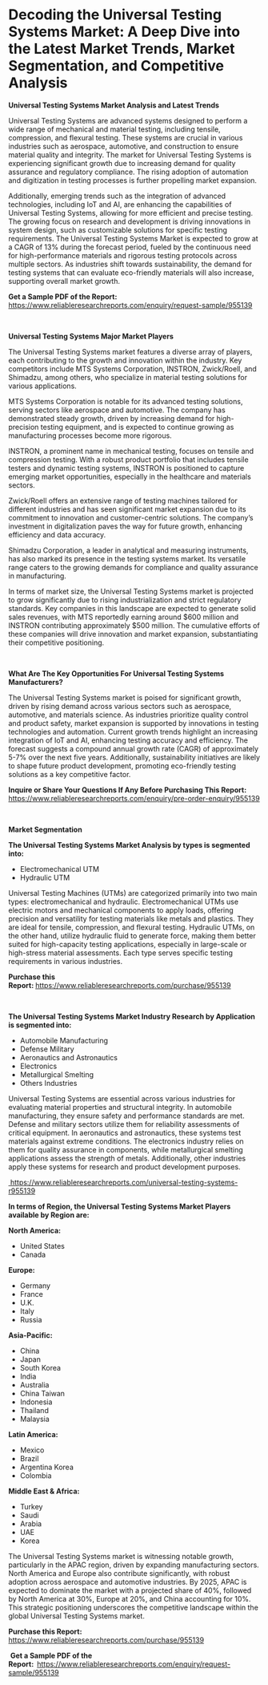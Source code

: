 <p><h1>Decoding the Universal Testing Systems Market: A Deep Dive into the Latest Market Trends, Market Segmentation, and Competitive Analysis</h1></p><p><strong>Universal Testing Systems Market Analysis and Latest Trends</strong></p>
<p><p>Universal Testing Systems are advanced systems designed to perform a wide range of mechanical and material testing, including tensile, compression, and flexural testing. These systems are crucial in various industries such as aerospace, automotive, and construction to ensure material quality and integrity. The market for Universal Testing Systems is experiencing significant growth due to increasing demand for quality assurance and regulatory compliance. The rising adoption of automation and digitization in testing processes is further propelling market expansion.</p><p>Additionally, emerging trends such as the integration of advanced technologies, including IoT and AI, are enhancing the capabilities of Universal Testing Systems, allowing for more efficient and precise testing. The growing focus on research and development is driving innovations in system design, such as customizable solutions for specific testing requirements. The Universal Testing Systems Market is expected to grow at a CAGR of 13% during the forecast period, fueled by the continuous need for high-performance materials and rigorous testing protocols across multiple sectors. As industries shift towards sustainability, the demand for testing systems that can evaluate eco-friendly materials will also increase, supporting overall market growth.</p></p>
<p><strong>Get a Sample PDF of the Report:&nbsp;</strong> <a href="https://www.reliableresearchreports.com/enquiry/request-sample/955139?utm_campaign=2208&utm_medium=2&utm_source=Github&utm_content=ia&utm_term=18042025&utm_id=universal-testing-systems">https://www.reliableresearchreports.com/enquiry/request-sample/955139</a></p>
<p>&nbsp;</p>
<p><strong>Universal Testing Systems Major Market Players</strong></p>
<p><p>The Universal Testing Systems market features a diverse array of players, each contributing to the growth and innovation within the industry. Key competitors include MTS Systems Corporation, INSTRON, Zwick/Roell, and Shimadzu, among others, who specialize in material testing solutions for various applications.</p><p>MTS Systems Corporation is notable for its advanced testing solutions, serving sectors like aerospace and automotive. The company has demonstrated steady growth, driven by increasing demand for high-precision testing equipment, and is expected to continue growing as manufacturing processes become more rigorous.</p><p>INSTRON, a prominent name in mechanical testing, focuses on tensile and compression testing. With a robust product portfolio that includes tensile testers and dynamic testing systems, INSTRON is positioned to capture emerging market opportunities, especially in the healthcare and materials sectors.</p><p>Zwick/Roell offers an extensive range of testing machines tailored for different industries and has seen significant market expansion due to its commitment to innovation and customer-centric solutions. The company’s investment in digitalization paves the way for future growth, enhancing efficiency and data accuracy.</p><p>Shimadzu Corporation, a leader in analytical and measuring instruments, has also marked its presence in the testing systems market. Its versatile range caters to the growing demands for compliance and quality assurance in manufacturing.</p><p>In terms of market size, the Universal Testing Systems market is projected to grow significantly due to rising industrialization and strict regulatory standards. Key companies in this landscape are expected to generate solid sales revenues, with MTS reportedly earning around $600 million and INSTRON contributing approximately $500 million. The cumulative efforts of these companies will drive innovation and market expansion, substantiating their competitive positioning.</p></p>
<p>&nbsp;</p>
<p><strong>What Are The Key Opportunities For Universal Testing Systems Manufacturers?</strong></p>
<p><p>The Universal Testing Systems market is poised for significant growth, driven by rising demand across various sectors such as aerospace, automotive, and materials science. As industries prioritize quality control and product safety, market expansion is supported by innovations in testing technologies and automation. Current growth trends highlight an increasing integration of IoT and AI, enhancing testing accuracy and efficiency. The forecast suggests a compound annual growth rate (CAGR) of approximately 5-7% over the next five years. Additionally, sustainability initiatives are likely to shape future product development, promoting eco-friendly testing solutions as a key competitive factor.</p></p>
<p><strong>Inquire or Share Your Questions If Any Before Purchasing This Report:</strong> <a href="https://www.reliableresearchreports.com/enquiry/pre-order-enquiry/955139?utm_campaign=2208&utm_medium=2&utm_source=Github&utm_content=ia&utm_term=18042025&utm_id=universal-testing-systems">https://www.reliableresearchreports.com/enquiry/pre-order-enquiry/955139</a></p>
<p>&nbsp;</p>
<p><strong>Market Segmentation</strong></p>
<p><strong>The Universal Testing Systems Market Analysis by types is segmented into:</strong></p>
<p><ul><li>Electromechanical UTM</li><li>Hydraulic UTM</li></ul></p>
<p><p>Universal Testing Machines (UTMs) are categorized primarily into two main types: electromechanical and hydraulic. Electromechanical UTMs use electric motors and mechanical components to apply loads, offering precision and versatility for testing materials like metals and plastics. They are ideal for tensile, compression, and flexural testing. Hydraulic UTMs, on the other hand, utilize hydraulic fluid to generate force, making them better suited for high-capacity testing applications, especially in large-scale or high-stress material assessments. Each type serves specific testing requirements in various industries.</p></p>
<p><strong>Purchase this Report:&nbsp;</strong><a href="https://www.reliableresearchreports.com/purchase/955139?utm_campaign=2208&utm_medium=2&utm_source=Github&utm_content=ia&utm_term=18042025&utm_id=universal-testing-systems">https://www.reliableresearchreports.com/purchase/955139</a></p>
<p>&nbsp;</p>
<p><strong>The Universal Testing Systems Market Industry Research by Application is segmented into:</strong></p>
<p><ul><li>Automobile Manufacturing</li><li>Defense Military</li><li>Aeronautics and Astronautics</li><li>Electronics</li><li>Metallurgical Smelting</li><li>Others Industries</li></ul></p>
<p><p>Universal Testing Systems are essential across various industries for evaluating material properties and structural integrity. In automobile manufacturing, they ensure safety and performance standards are met. Defense and military sectors utilize them for reliability assessments of critical equipment. In aeronautics and astronautics, these systems test materials against extreme conditions. The electronics industry relies on them for quality assurance in components, while metallurgical smelting applications assess the strength of metals. Additionally, other industries apply these systems for research and product development purposes.</p></p>
<p><a href="https://www.reliableresearchreports.com/universal-testing-systems-r955139?utm_campaign=2208&utm_medium=2&utm_source=Github&utm_content=ia&utm_term=18042025&utm_id=universal-testing-systems">&nbsp;https://www.reliableresearchreports.com/universal-testing-systems-r955139</a></p>
<p><strong>In terms of Region, the Universal Testing Systems Market Players available by Region are:</strong></p>
<p>
    <p> <strong> North America: </strong>
        <ul>
            <li>United States</li>
            <li>Canada</li>
        </ul>
        </p> 
    <p> <strong> Europe: </strong>
        <ul>
            <li>Germany</li>
            <li>France</li>
            <li>U.K.</li>
            <li>Italy</li>
            <li>Russia</li>
        </ul>
        </p> 
    <p> <strong> Asia-Pacific: </strong>
        <ul>
            <li>China</li>
            <li>Japan</li>
            <li>South Korea</li>
            <li>India</li>
            <li>Australia</li>
            <li>China Taiwan</li>
            <li>Indonesia</li>
            <li>Thailand</li>
            <li>Malaysia</li>
        </ul>
        </p> 
    <p> <strong> Latin America: </strong>
        <ul>
            <li>Mexico</li>
            <li>Brazil</li>
            <li>Argentina Korea</li>
            <li>Colombia</li>
        </ul>
        </p> 
    <p> <strong> Middle East & Africa: </strong>
        <ul>
            <li>Turkey</li>
            <li>Saudi</li>
            <li>Arabia</li>
            <li>UAE</li>
            <li>Korea</li>
        </ul>
    </p>
    </p>
<p><p>The Universal Testing Systems market is witnessing notable growth, particularly in the APAC region, driven by expanding manufacturing sectors. North America and Europe also contribute significantly, with robust adoption across aerospace and automotive industries. By 2025, APAC is expected to dominate the market with a projected share of 40%, followed by North America at 30%, Europe at 20%, and China accounting for 10%. This strategic positioning underscores the competitive landscape within the global Universal Testing Systems market.</p></p>
<p><strong>Purchase this Report: </strong><a href="https://www.reliableresearchreports.com/purchase/955139?utm_campaign=2208&utm_medium=2&utm_source=Github&utm_content=ia&utm_term=18042025&utm_id=universal-testing-systems">https://www.reliableresearchreports.com/purchase/955139</a></p>
<p>&nbsp;<strong>Get a Sample PDF of the Report:&nbsp;&nbsp;</strong><a href="https://www.reliableresearchreports.com/enquiry/request-sample/955139?utm_campaign=2208&utm_medium=2&utm_source=Github&utm_content=ia&utm_term=18042025&utm_id=universal-testing-systems">https://www.reliableresearchreports.com/enquiry/request-sample/955139</a></p>
<p><strong></strong></p>
<p><p></p><p></p><p></p></p>